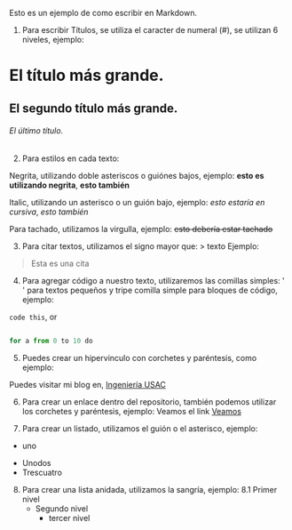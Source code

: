 Esto es un ejemplo de como escribir en Markdown.

1. Para escribir Títulos, se utiliza el caracter de numeral (#), se utilizan 6 niveles, ejemplo:

# El título más grande.
## El segundo título más grande.
###### El último título.

2. Para estilos en cada texto:

Negrita, utilizando doble asteriscos o guiónes bajos, ejemplo:
**esto es utilizando negrita**, __esto también__

Italic, utilizando un asterisco o un guión bajo, ejemplo:
*esto estaría en cursiva*, _esto también_

Para tachado, utilizamos la virgulla, ejemplo:
~~esto debería estar tachado~~

3. Para citar textos, utilizamos el signo mayor que: > texto
Ejemplo:
> Esta es una cita

4. Para agregar código a nuestro texto, utilizaremos las comillas simples: ' ' para textos pequeños y tripe comilla simple para bloques de código, ejemplo:

`code this`, or

``` python

for a from 0 to 10 do

```
5. Puedes crear un hipervinculo con corchetes y paréntesis, como ejemplo:

Puedes visitar mi blog en, [Ingeniería USAC](https://lopezeddy.blogspot.com)

6. Para crear un enlace dentro del repositorio, también podemos utilizar los corchetes y paréntesis, ejemplo:
Veamos el link [Veamos](linkrelativo.md)

7. Para crear un listado, utilizamos el guión o el asterisco, ejemplo:

- uno

* Unodos
* Trescuatro

8. Para crear una lista anidada, utilizamos la sangría, ejemplo:
 8.1 Primer nivel
    - Segundo nivel
      * tercer nivel
